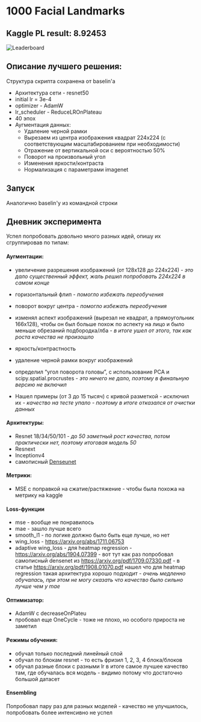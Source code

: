 # 1000 Facial Landmarks

## Kaggle PL result: 8.92453

![Leaderboard](https://i.ibb.co/1qRN9Px/made-cv-kaggle-screenshot.png)

## Описание лучшего решения:

Структура скрипта сохранена от baselin'а

- Архитектура сети - resnet50
- initial lr = 3e-4
- optimizer - AdamW
- lr_scheduler - ReduceLROnPlateau
- 40 эпох
- Аугментация данных:
    - Удаление черной рамки
    - Вырезаем из центра изображения квадрат 224х224 (с соответствующим масштабированием при необходимости)
    - Отражение от вертикальной оси с вероятностью 50%
    - Поворот на произвольный угол
    - Изменения яркости/контраста
    - Нормализация с параметрами imagenet

## Запуск
Аналогично baselin'у из командной строки

## Дневник эксперимента

Успел попробовать довольно много разных идей, опишу их сгруппировав по типам:

#### Аугментации:
- увеличение разрешения изображений (от 128х128 до 224х224) - _это дало существенный эффект, жаль решил попробовать 224х224 в самом конце_

- горизонтальный флип - _помогло избежать переобучения_
- поворот вокруг центра - _помогло избежать переобучения_
- изменял аспект изображений (вырезал не квадрат, а прямоугольник 166x128), чтобы он был больше похож по аспекту на лицо и было меньше обрезаний подбородка/лба - _в итоге ушел от этого, так как роста качества не произошло_
- яркость/контрастность
- удаление черной рамки вокруг изображений
- определил “угол поворота головы”, с использование PCA и scipy.spatial.procrustes - _это ничего не дало, поэтому в финальную версию не включил_
- Нашел примеры (от 3 до 15 тысяч) с кривой разметкой - исключил их - _качество на тесте упало - поэтому в итоге отказался от очистки данных_

#### Архитектуры:
- Resnet 18/34/50/101 - _до 50 заметный рост качества, потом практически нет, поэтому итоговая модель 50_
- Resnext
- Inceptionv4
- самописный [Denseunet](https://arxiv.org/pdf/1709.07330.pdf)

#### Метрики:
- MSE с поправкой на сжатие/растяжение - чтобы была похожа на метрику на kaggle

####  Loss-функции
- mse - вообще не понравилось
- mae - зашло лучше всего
- smooth_l1 - по логике должно было быть еще лучше, но нет
- wing_loss - https://arxiv.org/abs/1711.06753
- adaptive wing_loss - для heatmap regression - https://arxiv.org/abs/1904.07399 - вот тут как раз попробовал самописный densenet из https://arxiv.org/pdf/1709.07330.pdf - в статье  https://arxiv.org/pdf/1908.01070.pdf нашел что для heatmap regression такая архитектура хорошо подходит - _очень медленно обучалась, при этом не могу сказать что качество было сильно лучше чем у mae_

#### Оптимизатор:
- AdamW с decreaseOnPlateu
- пробовал еще OneCycle - тоже не плохо, но особого прироста не заметил

#### Режимы обучения:
- обучал только последний линейный слой
- обучал по блокам resnet - то есть фризил 1, 2, 3, 4 блока/блоков
- обучал разные блоки с разными lr
в итоге самое лучшее качество там, где обучалась вся модель - видимо потому что достаточно большой датасет

#### Ensembling
Попробовал пару раз для разных моделей - качество не улучшилось, попробовать более интенсивно не успел